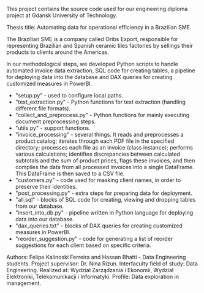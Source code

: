 This project contains the source code used for our engineering diploma project at Gdansk University of Technology.

Thesis title: Automating data for operational efficiency in a Brazilian SME.

The Brazilian SME is a company called Oribs Export, responsible for representing Brazilian and Spanish ceramic tiles factories by sellings their products to clients around the Americas.

In our methodological steps, we developed Python scripts to handle automated invoice data extraction, SQL code for creating tables, a pipeline for deploying data into the database and DAX queries for creating customized measures in PowerBI.

* "setup.py" - used to configure local paths.
* "text_extraction.py" - Python functions for text extraction (handling different file formats).
* "collect_and_preprocess.py" - Python functions for mainly executing document preprocessing steps.
* "utils.py" - support functions.
* "invoice_processing" - several things. It reads and preprocesses a product catalog; iterates through each PDF file in the specified directory; processes each file as an invoice (class instance); performs various calculations; identifies discrepancies between calculated subtotals and the sum of product prices, flags these invoices, and then compiles the data from all processed invoices into a single DataFrame. This DataFrame is then saved to a CSV file.
* "customers.py" - code used for masking client names, in order to preserve their identities.
* "post_processing.py" - extra steps for preparing data for deployment.
* "all.sql" - blocks of SQL code for creating, viewing and dropping tables from our database.
* "insert_into_db.py" - pipeline written in Python language for deploying data into our database.
* "dax_queries.txt" - blocks of DAX queries for creating customized measures in PowerBI.
* "reorder_suggestion.py" - code for generating a list of reorder suggestions for each client based on specific criteria.

Authors: Felipe Kalinoski Ferreira and Hassan Bhatti - Data Engineering students.
Project supervisor: Dr. Nina Rizun.
Interfaculty field of study: Data Engineering.
Realized at: Wydział Zarządzania i Ekonomii, Wydział Elektroniki, Telekomunikacji i Informatyki.
Profile: Data exploration in management.

